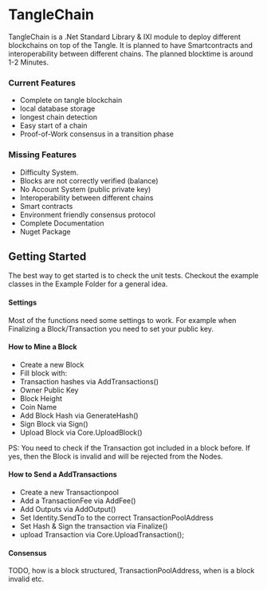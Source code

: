 # TangleChain

TangleChain is a .Net Standard Library & IXI module to deploy different blockchains on top of the Tangle. It is planned to have Smartcontracts and interoperability between different chains. The planned blocktime is around 1-2 Minutes.


### Current Features

- Complete on tangle blockchain
- local database storage
- longest chain detection
- Easy start of a chain
- Proof-of-Work consensus in a transition phase

### Missing Features

- Difficulty System.
- Blocks are not correctly verified (balance)
- No Account System (public private key)
- Interoperability between different chains
- Smart contracts
- Environment friendly consensus protocol
- Complete Documentation
- Nuget Package


## Getting Started

The best way to get started is to check the unit tests. Checkout the example classes in the Example Folder for a general idea.

#### Settings

Most of the functions need some settings to work. For example when Finalizing a Block/Transaction you need to set your public key.

#### How to Mine a Block

- Create a new Block
- Fill block with:
 - Transaction hashes via AddTransactions()
 - Owner Public Key
 - Block Height
 - Coin Name
- Add Block Hash via GenerateHash()
- Sign Block via Sign()
- Upload Block via Core.UploadBlock()

PS: You need to check if the Transaction got included in a block before. If yes, then the Block is invalid and will be rejected from the Nodes.

#### How to Send a AddTransactions

- Create a new Transactionpool
- Add a TransactionFee via AddFee()
- Add Outputs via AddOutput()
- Set Identity.SendTo to the correct TransactionPoolAddress
- Set Hash & Sign the transaction via Finalize()
- upload Transaction via Core.UploadTransaction();


#### Consensus

TODO, how is a block structured, TransactionPoolAddress, when is a block invalid etc.

